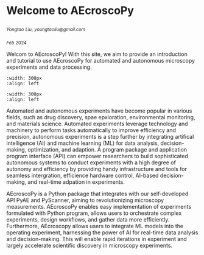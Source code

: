 # Welcome to AEcroscoPy

$_{Yongtao}$ $_{Liu,}$ 
$_{youngtaoliu@gmail.com}$

$_{Feb}$ $_{2024}$

Welcom to AEcroscoPy! With this site, we aim to provide an introduction and tutorial to use AEcroscoPy for automated and autonomous microscopy experiments and data processing. 

```{image} ../images/logo1.png
:width: 300px
:align: left
```
```{image} ../images/logo2.png
:width: 300px
:align: left
```

Automated and autonomous experiments have become popular in various fields, such as drug discovery, spae epxloration, environmental monitoring, and materials science. Automated experiments leverage technology and machinery to perform tasks automatically to improve efficiency and precision, autonomous experiments is a step further by integrating artifical intelligence (AI) and machine learning (ML) for data analysis, decision-making, optimization, and adaption. A program package and application program interface (API) can empower researchers to build sophisticated autonomous systems to conduct experiments with a high degree of autonomy and efficiency by providing handy infrastructure and tools for seamless intergration, efficience hardware control, AI-based decision-making, and real-time adpation in experiments. 

AEcroscoPy is a Python package that integrates with our self-developed API PyAE and PyScanner, aiming to revolutionizing microscopy measurements. AEcroscoPy enables easy implementation of experiments formulated with Python program, allows users to orchestrate complex experiments, design workflows, and gather data more efficiently. Furthermore, AEcroscopy allows users to integrate ML models into the operating experiment, harnessing the power of AI for real-time data analysis and decision-making. This will enable rapid iterations in experiment and largely accelerate scientific discovery in microscopy experiments.





